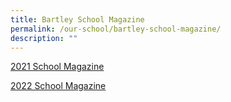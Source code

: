 ```yaml
---
title: Bartley School Magazine
permalink: /our-school/bartley-school-magazine/
description: ""
---
```

 [2021 School Magazine](https://issuu.com/sandesignz/docs/bartley_sec_school_yb2021)
 
 [2022 School Magazine](https://drive.google.com/file/d/1OCPx2DPoIP9D4TD6HfbTAzpExturcQ4m/view?usp=sharing)

